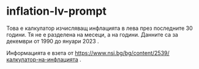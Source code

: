# inflation-lv-prompt

Това е калкулатор изчисляващ инфлацията в лева през последните 30 години. Тя не е разделена на месеци, а на години.
Данните са за декември от 1990 до януари 2023 .

Информацията е взета от https://www.nsi.bg/bg/content/2539/калкулатор-на-инфлацията . 

